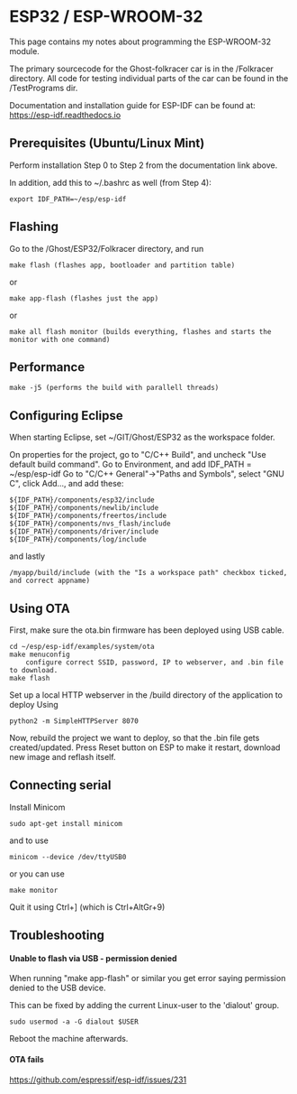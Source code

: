 # ESP32 / ESP-WROOM-32

This page contains my notes about programming the ESP-WROOM-32 module.

The primary sourcecode for the Ghost-folkracer car is in the /Folkracer directory.
All code for testing individual parts of the car can be found in the /TestPrograms dir.

Documentation and installation guide for ESP-IDF can be found at: https://esp-idf.readthedocs.io

## Prerequisites (Ubuntu/Linux Mint)

Perform installation Step 0 to Step 2 from the documentation link above.

In addition, add this to ~/.bashrc as well (from Step 4):

    export IDF_PATH=~/esp/esp-idf

## Flashing

Go to the /Ghost/ESP32/Folkracer directory, and run

    make flash (flashes app, bootloader and partition table)

or

    make app-flash (flashes just the app)

or

    make all flash monitor (builds everything, flashes and starts the monitor with one command)


## Performance

    make -j5 (performs the build with parallell threads)

## Configuring Eclipse

When starting Eclipse, set ~/GIT/Ghost/ESP32 as the workspace folder.

On properties for the project, go to "C/C++ Build", and uncheck "Use default build command".
Go to Environment, and add IDF_PATH = ~/esp/esp-idf
Go to "C/C++ General"->"Paths and Symbols", select "GNU C", click Add..., and add these:

    ${IDF_PATH}/components/esp32/include
    ${IDF_PATH}/components/newlib/include
    ${IDF_PATH}/components/freertos/include
    ${IDF_PATH}/components/nvs_flash/include
    ${IDF_PATH}/components/driver/include
    ${IDF_PATH}/components/log/include

and lastly

    /myapp/build/include (with the "Is a workspace path" checkbox ticked, and correct appname)

## Using OTA

First, make sure the ota.bin firmware has been deployed using USB cable.

    cd ~/esp/esp-idf/examples/system/ota
    make menuconfig
        configure correct SSID, password, IP to webserver, and .bin file to download.
    make flash

Set up a local HTTP webserver in the /build directory of the application to deploy Using

    python2 -m SimpleHTTPServer 8070

Now, rebuild the project we want to deploy, so that the .bin file gets created/updated.
Press Reset button on ESP to make it restart, download new image and reflash itself.

## Connecting serial

Install Minicom

    sudo apt-get install minicom

and to use

    minicom --device /dev/ttyUSB0

or you can use

    make monitor

Quit it using Ctrl+] (which is Ctrl+AltGr+9)

## Troubleshooting

#### Unable to flash via USB - permission denied

When running "make app-flash" or similar you get error saying permission denied to the USB device.

This can be fixed by adding the current Linux-user to the 'dialout' group.

    sudo usermod -a -G dialout $USER

Reboot the machine afterwards.


#### OTA fails
https://github.com/espressif/esp-idf/issues/231
